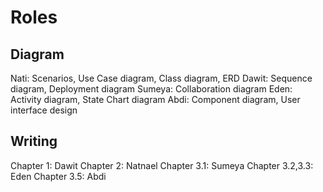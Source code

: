 # Roles

## Diagram

Nati: Scenarios, Use Case diagram, Class diagram, ERD
Dawit: Sequence diagram, Deployment diagram
Sumeya: Collaboration diagram
Eden: Activity diagram, State Chart diagram
Abdi: Component diagram, User interface design

## Writing

Chapter 1: Dawit
Chapter 2: Natnael
Chapter 3.1: Sumeya
Chapter 3.2,3.3: Eden
Chapter 3.5: Abdi
